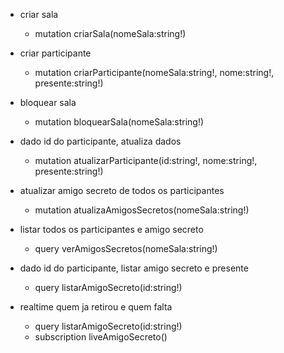  - criar sala
    - mutation criarSala(nomeSala:string!)

 - criar participante
    - mutation criarParticipante(nomeSala:string!, nome:string!, presente:string!)

 - bloquear sala
    - mutation bloquearSala(nomeSala:string!)

 - dado id do participante, atualiza dados
    - mutation atualizarParticipante(id:string!, nome:string!, presente:string!)

 - atualizar amigo secreto de todos os participantes
    - mutation atualizaAmigosSecretos(nomeSala:string!)

 - listar todos os participantes e amigo secreto
    - query verAmigosSecretos(nomeSala:string!)

 - dado id do participante, listar amigo secreto e presente
    - query listarAmigoSecreto(id:string!)

 - realtime quem ja retirou e quem falta
    - query listarAmigoSecreto(id:string!)
    - subscription liveAmigoSecreto()
